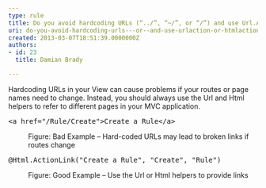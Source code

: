 ```yaml
---
type: rule
title: Do you avoid hardcoding URLs (“../”, “~/”, or “/”) and use Url.Action or Html.ActionLink instead?
uri: do-you-avoid-hardcoding-urls---or--and-use-urlaction-or-htmlactionlink-instead
created: 2013-03-07T18:51:39.0000000Z
authors:
- id: 23
  title: Damian Brady

---
```




<span class='intro'> <p>Hardcoding URLs in your View can cause problems if your routes or page names need to change.  Instead, you should always use the Url and Html helpers to refer to different pages in your MVC application.</p> </span>

<dl class="badImage"><dt><div class="greyBox"><pre>&lt;a href=&quot;/Rule/Create&quot;&gt;Create a Rule&lt;/a&gt;
</pre></div></dt><dd>Figure&#58; Bad Example – Hard-coded URLs may lead to broken links if routes change</dd></dl><dl class="goodImage"><dt><div class="greyBox"><pre>@Html.ActionLink(&quot;Create a Rule&quot;, &quot;Create&quot;, &quot;Rule&quot;)
</pre></div></dt><dd>Figure&#58; Good Example – Use the Url or Html helpers to provide links</dd></dl>


